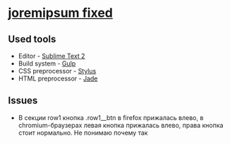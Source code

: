 # [joremipsum fixed](https://gitanon.github.io/projects/joremipsum--fixed/dist/index.html)

## Used tools

* Editor - [Sublime Text 2](https://www.sublimetext.com/)
* Build system - [Gulp](http://gulpjs.com/)
* CSS preprocessor - [Stylus](http://stylus-lang.com/)
* HTML preprocessor - [Jade](http://jade-lang.com/)

## Issues

* В секции row1 кнопка .row1__btn в firefox прижалась влево, в chromium-браузерах левая кнопка прижалась влево, права кнопка стоит нормально. Не понимаю почему так
